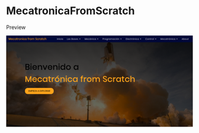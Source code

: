# MecatronicaFromScratch

Preview

![Home Page](https://github.com/maxponmar/MecatronicaFromScratch/blob/master/PreviewImages/HomePage.png?raw=true)
